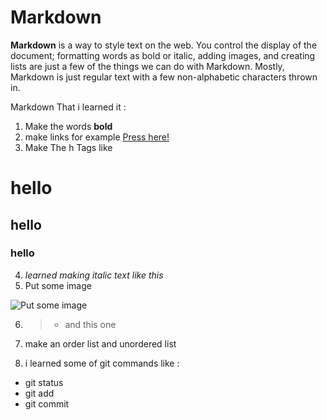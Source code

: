 # Markdown

**Markdown** is a way to style text on the web. You control the display of the document; formatting words as bold or italic, adding images, and creating lists are just a few of the things we can do with Markdown. Mostly, Markdown is just regular text with a few non-alphabetic characters thrown in.

Markdown That i learned it :

1. Make the words **bold**
2. make links for example [Press here!](http://google.com)
3. Make The h Tags like 
# hello 
## hello 
### hello

4. *learned making italic text like this*
5. Put some image 

![Put some image](https://mena-innovation.com/2019/wp-content/uploads/2019/08/LUCT-600x400.jpg)

6. > - and this one

7. make an order list and unordered list
8. i learned some of git commands like : 

- git status
- git add
- git commit
